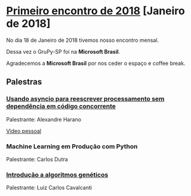 # [Primeiro encontro de 2018][0] [Janeiro de 2018]

No dia 18 de Janeiro de 2018 tivemos nosso encontro mensal.

Dessa vez o GruPy-SP foi na **Microsoft Brasil**.

Agradecemos a **Microsoft Brasil** por nos ceder o espaço e coffee break.

## Palestras

### [Usando asyncio para reescrever processamento sem dependência em código concorrente](https://github.com/ayharano/aio-exemplo)

Palestrante: Alexandre Harano

[Video pessoal](https://youtu.be/LAkW7bxgHjQ)


### Machine Learning em Produção com Python

Palestrante: Carlos Dutra


### [Introdução a algoritmos genéticos](https://github.com/luizcavalcanti/genetic-algorithms)

Palestrante: Luiz Carlos Cavalcanti


[0]: https://www.meetup.com/pt-BR/Grupy-SP/events/246561769/
